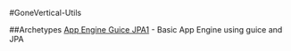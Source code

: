 #GoneVertical-Utils

##Archetypes
[App Engine Guice JPA1](https://github.com/branflake2267/GoneVertical-Utils/tree/master/archetypes/appengine-guice-jpa1) - Basic App Engine using guice and JPA
